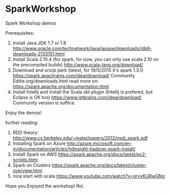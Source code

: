 # SparkWorkshop
Spark Workshop demos 

Prerequisites:
  1. Install Java JDK 1.7 or 1.8
    http://www.oracle.com/technetwork/java/javase/downloads/jdk8-downloads-2133151.html
  2. Install Scala 2.10.4 (for spark, for now, you can only use scala 2.10 on the precompiled builds)
    http://www.scala-lang.org/download/
  3. Download and unzip park (latest, for 19/5/2015 it's spark 1.3.1) 
     https://spark.apachrains.com/idea/download/
     Community Editie.org/downloads.html
     read more on: https://spark.apache.org/documentation.html
  4. Install Intellij and install the Scala sbt plugin (Intellij is prefered, but Eclipse is OK too)
     https://www.jetbrains.com/idea/download/
     Community version is suffice.
     
     
Enjoy the demos!

further reading:
  1. RDD theory:
    http://www.cs.berkeley.edu/~matei/papers/2012/nsdi_spark.pdf
  2. Installing Spark on Azure
    http://azure.microsoft.com/en-in/documentation/articles/hdinsight-hadoop-spark-install/
  3. Install Spark on AWS
    https://spark.apache.org/docs/latest/ec2-scripts.html
  4. Spark on Clusters
    https://spark.apache.org/docs/latest/cluster-overview.html
  5. nice start with scala
     https://www.youtube.com/watch?v=grvvKURwGNg
     
     
Hope you Enjoyed the workshop!
Roi.
  

